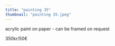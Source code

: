 ```yaml
---
title: "painting 35"
thumbnail: "painting 35.jpeg"
---
```

acrylic paint on paper - can be framed on request


350kr/50€
